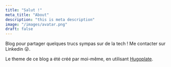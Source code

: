 ```yaml
---
title: "Salut !"
meta_title: "About"
description: "this is meta description"
image: "/images/avatar.png"
draft: false
---
```


Blog pour partager quelques trucs sympas sur de la tech !
Me contacter sur Linkedin 😜.

Le theme de ce blog a été créé par moi-même, en utilisant [Hugoplate](https://github.com/zeon-studio/hugoplate).